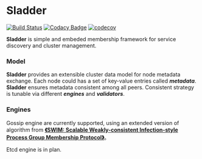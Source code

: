 # Sladder

[![Build Status](https://travis-ci.com/Sunmxt/sladder.svg?branch=master)](https://travis-ci.com/Sunmxt/sladder)
[![Codacy Badge](https://api.codacy.com/project/badge/Grade/cafdd3da0f9446899223d786fcb63503)](https://www.codacy.com/manual/Sunmxt/sladder?utm_source=github.com&amp;utm_medium=referral&amp;utm_content=Sunmxt/sladder&amp;utm_campaign=Badge_Grade)
[![codecov](https://codecov.io/gh/Sunmxt/sladder/branch/master/graph/badge.svg)](https://codecov.io/gh/Sunmxt/sladder)

**Sladder** is simple and embeded membership framework for service discovery and cluster management.



### Model

**Sladder** provides an extensible cluster data model for node metadata exchange. Each node could has a set of key-value entries called ***metadata***. **Sladder** ensures metadata consistent among all peers. Consistent strategy is tunable via different ***engines*** and ***validators***.



### Engines

Gossip engine are currently supported, using an extended version of algorithm from [**《SWIM: Scalable Weakly-consistent Infection-style Process Group Membership Protocol》**](http://www.cs.cornell.edu/Info/Projects/Spinglass/public_pdfs/SWIM.pdf)。

Etcd engine is in plan.

